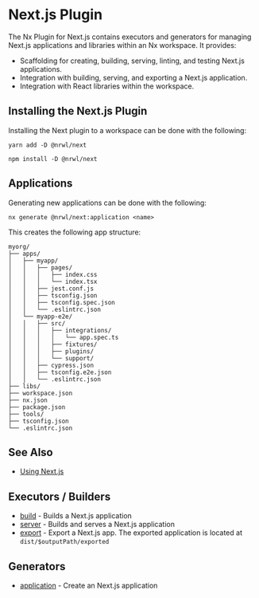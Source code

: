 # Next.js Plugin

The Nx Plugin for Next.js contains executors and generators for managing Next.js applications and libraries within an Nx workspace. It provides:

- Scaffolding for creating, building, serving, linting, and testing Next.js applications.
- Integration with building, serving, and exporting a Next.js application.
- Integration with React libraries within the workspace.

## Installing the Next.js Plugin

Installing the Next plugin to a workspace can be done with the following:

```shell script
yarn add -D @nrwl/next
```

```shell script
npm install -D @nrwl/next
```

## Applications

Generating new applications can be done with the following:

```shell script
nx generate @nrwl/next:application <name>
```

This creates the following app structure:

```treeview
myorg/
├── apps/
│   ├── myapp/
│   │   ├── pages/
│   │   │   ├── index.css
│   │   │   └── index.tsx
│   │   ├── jest.conf.js
│   │   ├── tsconfig.json
│   │   ├── tsconfig.spec.json
│   │   └── .eslintrc.json
│   └── myapp-e2e/
│   │   ├── src/
│   │   │   ├── integrations/
│   │   │   │   └── app.spec.ts
│   │   │   ├── fixtures/
│   │   │   ├── plugins/
│   │   │   └── support/
│   │   ├── cypress.json
│   │   ├── tsconfig.e2e.json
│   │   └── .eslintrc.json
├── libs/
├── workspace.json
├── nx.json
├── package.json
├── tools/
├── tsconfig.json
└── .eslintrc.json
```

## See Also

- [Using Next.js](https://nextjs.org/docs/getting-started)

## Executors / Builders

- [build](/{{framework}}/next/build) - Builds a Next.js application
- [server](/{{framework}}/next/server) - Builds and serves a Next.js application
- [export](/{{framework}}/next/export) - Export a Next.js app. The exported application is located at `dist/$outputPath/exported`

## Generators

- [application](/{{framework}}/next/application) - Create an Next.js application
